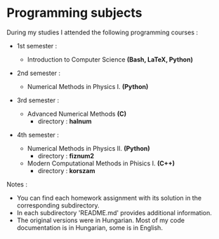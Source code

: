 # Programming subjects

During my studies I attended the following programming courses :

- 1st semester : 
	- Introduction to Computer Science **(Bash, LaTeX, Python)**

- 2nd semester : 
	- Numerical Methods in Physics I. **(Python)**

- 3rd semester : 
	- Advanced Numerical Methods **(C)**
 		- directory : **halnum**

- 4th semester : 
	- Numerical Methods in Physics II. **(Python)**
 		- directory : **fiznum2**
	- Modern Computational Methods in Phisics I. **(C++)**
 		- directory : **korszam**



Notes :
- You can find each homework assignment with its solution in the corresponding subdirectory.
- In each subdirectory 'README.md' provides additional information.
- The original versions were in Hungarian. Most of my code documentation is in Hungarian, some is in English.
